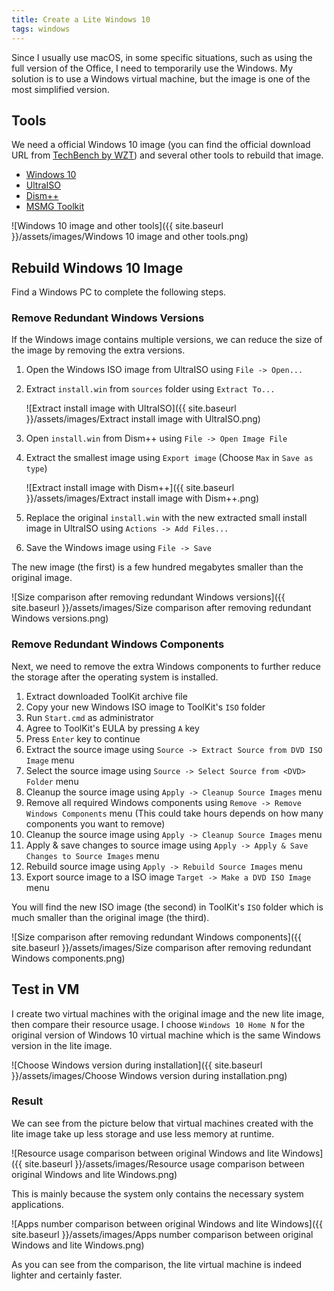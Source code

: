 ```yaml
---
title: Create a Lite Windows 10
tags: windows
---
```


Since I usually use macOS, in some specific situations, such as using the full version of the Office, I need to temporarily use the Windows. My solution is to use a Windows virtual machine, but the image is one of the most simplified version.

## Tools

We need a official Windows 10 image (you can find the official download URL from [TechBench by WZT](https://tb.rg-adguard.net/public.php)) and several other tools to rebuild that image.

- [Windows 10](https://tb.rg-adguard.net/public.php)
- [UltraISO](https://www.ultraiso.com)
- [Dism++](http://www.chuyu.me/en/index.html)
- [MSMG Toolkit](https://msmgtoolkit.in/download.html)

![Windows 10 image and other tools]({{ site.baseurl }}/assets/images/Windows 10 image and other tools.png)

## Rebuild Windows 10 Image

Find a Windows PC to complete the following steps.

### Remove Redundant Windows Versions

If the Windows image contains multiple versions, we can reduce the size of the image by removing the extra versions.

1. Open the Windows ISO image from UltraISO using `File -> Open...`
1. Extract `install.win` from `sources` folder using `Extract To...`

    ![Extract install image with UltraISO]({{ site.baseurl }}/assets/images/Extract install image with UltraISO.png)

1. Open `install.win` from Dism++ using `File -> Open Image File`
1. Extract the smallest image using `Export image` (Choose `Max` in `Save as type`)

    ![Extract install image with Dism++]({{ site.baseurl }}/assets/images/Extract install image with Dism++.png)

1. Replace the original `install.win` with the new extracted small install image in UltraISO using `Actions -> Add Files...`
1. Save the Windows image using `File -> Save`

The new image (the first) is a few hundred megabytes smaller than the original image.

![Size comparison after removing redundant Windows versions]({{ site.baseurl }}/assets/images/Size comparison after removing redundant Windows versions.png)

### Remove Redundant Windows Components

Next, we need to remove the extra Windows components to further reduce the storage after the operating system is installed.

1. Extract downloaded ToolKit archive file
1. Copy your new Windows ISO image to ToolKit's `ISO` folder
1. Run `Start.cmd` as administrator
1. Agree to ToolKit's EULA by pressing `A` key
1. Press `Enter` key to continue
1. Extract the source image using `Source -> Extract Source from DVD ISO Image` menu
1. Select the source image using `Source -> Select Source from <DVD> Folder` menu
1. Cleanup the source image using `Apply -> Cleanup Source Images` menu
1. Remove all required Windows components using `Remove -> Remove Windows Components` menu (This could take hours depends on how many components you want to remove)
1. Cleanup the source image using `Apply -> Cleanup Source Images` menu
1. Apply & save changes to source image using `Apply -> Apply & Save Changes to Source Images` menu
1. Rebuild source image using `Apply -> Rebuild Source Images` menu
1. Export source image to a ISO image `Target -> Make a DVD ISO Image` menu

You will find the new ISO image (the second) in ToolKit's `ISO` folder which is much smaller than the original image (the third).

![Size comparison after removing redundant Windows components]({{ site.baseurl }}/assets/images/Size comparison after removing redundant Windows components.png)

## Test in VM

I create two virtual machines with the original image and the new lite image, then compare their resource usage. I choose `Windows 10 Home N` for the original version of Windows 10 virtual machine which is the same Windows version in the lite image.

![Choose Windows version during installation]({{ site.baseurl }}/assets/images/Choose Windows version during installation.png)

### Result

We can see from the picture below that virtual machines created with the lite image take up less storage and use less memory at runtime.

![Resource usage comparison between original Windows and lite Windows]({{ site.baseurl }}/assets/images/Resource usage comparison between original Windows and lite Windows.png)

This is mainly because the system only contains the necessary system applications.

![Apps number comparison between original Windows and lite Windows]({{ site.baseurl }}/assets/images/Apps number comparison between original Windows and lite Windows.png)

As you can see from the comparison, the lite virtual machine is indeed lighter and certainly faster.
